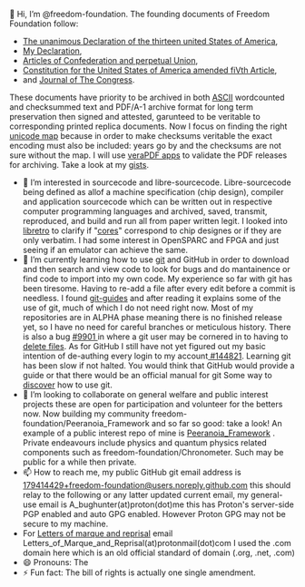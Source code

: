 👋 Hi, I’m @freedom-foundation. The founding documents of Freedom Foundation follow:
- [The unanimous Declaration of the thirteen united States of America](https://github.com/freedom-foundation/The-unanimous-Declaration-of-the-thirteen-united-States-of-America/blob/main/The_unanimous_Declaration_of_the_thirteen_united_States_of_America.b7626cfa0edbec6402e63b9d17a9faa5.1.1338.8118.ASCII.txt),
- [My Declaration](https://github.com/freedom-foundation/My_Declaration),
- [Articles of Confederation and perpetual Union](https://github.com/freedom-foundation/Articles-of-Confederation-and-perpetual-Union),
- [Constitution for the United States of America amended fiVth Article](https://github.com/freedom-foundation/Constitution-for-the-United-States-of-America-amended-fiVth-Article/tree/main),
- and [Journal of The Congress](https://github.com/freedom-foundation/Journal-of-The-Congress/tree/main).

 These documents have priority to be archived in both [ASCII](https://github.com/freedom-foundation/ASCII-format-for-Network-Interchange) wordcounted and checksummed text and PDF/A-1 archive format for long term preservation then signed and attested, garunteed to be veritable to corresponding printed replica documents. Now I focus on finding the right [unicode map](https://github.com/freedom-foundation/unicode_map) because in order to make checksums veritable the exact encoding must also be included: years go by and the checksums are not sure without the map. I will use [veraPDF apps](https://github.com/freedom-foundation/veraPDF-apps) to validate the PDF releases for archiving. Take a look at my [gists](https://gist.github.com/freedom-foundation). 
- 👀 I’m interested in sourcecode and libre-sourcecode.
  Libre-sourcecode being defined as allof a machine specification (chip design), compiler and application sourcecode which can be written out in respective computer programming languages and archived, saved, transmit, reproduced, and build and run all from paper written legit.
   I looked into [libretro](https://github.com/libretro) to clarify if "[cores](https://github.com/libretro/docs/issues/998?notification_referrer_id=NT_kwDOCrGlnbUxMzA5ODIxMDk5ODoxNzk0MTQ0Mjk#issuecomment-2448401228)" correspond to chip designes or if they are only verbatim. I had some interest in OpenSPARC and FPGA and just seeing if an emulator can achieve the same.
- 🌱  I’m currently learning how to use [git](https://github.com/git/git) and GitHub in order to download and then search and view code to look for bugs and do mantainence or find code to import into my own code.
      My experience so far with git has been tiresome. Having to re-add a file after every edit before a commit is needless. I found [git-guides](https://github.com/git-guides) and after reading it explains some of the use of git, much of which I do not need right now. Most of my repositories are in ALPHA phase meaning there is no finished release yet, so I have no need for careful branches or meticulous history. There is also a bug [ #9901 ](https://github.com/cli/cli/issues/9901)in where a git user may be cornered in to having to [delete files](https://github.com/freedom-foundation/1611_King_James_Bible/issues/2#issuecomment-2453442561). As for GitHub I still have not yet figured out my basic intention of de-authing every login to my account[ #144821](https://github.com/orgs/community/discussions/144821).
  Learning git has been slow if not halted. You would think that GitHub would provide a guide or that there would be an official manual for git Some way to [discover](https://github.com/orgs/community/discussions/144835#discussion-7495691) how to use git.
- 💞️ I’m looking to collaborate on general welfare and public interest projects these are open for participation and volunteer for the betters now. Now building my community freedom-foundation/Peeranoia_Framework and so far so good: take a look! An example of a public interest repo of mine is [Peeranoia_Framework](https://github.com/freedom-foundation/Peeranoia_Framework) . Private endeavours include physics and quantum physics related components such as freedom-foundation/Chronometer. Such may be public for a while then private.
- 📫 How to reach me, my public GitHub git email address is 179414429+freedom-foundation@users.noreply.github.com this should relay to the following or any latter updated current email, my general-use email is A_bughunter(at)proton(dot)me this has Proton's server-side PGP enabled and auto GPG enabled. However Proton GPG may not be secure to my machine.
- For [Letters of marque and reprisal](https://github.com/freedom-foundation/unicode_map#letters-of-marque-and-reprisal) email Letters_of_Marque_and_Reprisal(at)protonmail(dot)com I used the .com domain here which is an old official standard of domain (.org, .net, .com)
- 😄 Pronouns: The
- ⚡ Fun fact: The bill of rights is actually one single amendment.

<!---
freedom-foundation/freedom-foundation is a ✨ special ✨ repository because its `README.md` (this file) appears on your GitHub profile.
You can click the Preview link to take a look at your changes.
--->
